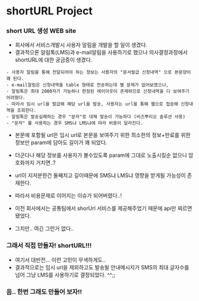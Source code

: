 # shortURL Project
### short URL 생성 WEB site

- 회사에서 서비스개발시 사용자 알림을 개발을 할 일이 생겼다.
- 결과적으론 알림톡(LMS)과 e-mail알림을 사용하기로 했으나 의사결정과정에서 shortURL에 대한 궁금증이 생겼다.


~~~
- 사용자 알림을 통해 전달되어야 하는 정보는 사용자의 "문서발급 신청내역" 으로 본문양이 꽤 된다.
- e-mail알림은 신청내역을 table 형태로 전송하는데 별 문제가 없어보였으나, 
- 알림톡은 최대 2000자가 가능하나 한정된 레이아웃이 존재하므로 신청내역을 다 보여주기 어려웠다.
- 따라서 임시 url을 발급해 해당 url을 발송, 사용자는 url을 통해 웹으로 접송해 신청내역을 조회한다.
- 알림톡은 발송실패하는 경우 "문자"로 대체 발송이 가능하다 (비즈뿌리오 솔루션 사용)
- "문자" 를 사용하는 경우 SMS냐 LMS냐에 따라 비용이 달라진다.
~~~

- 본문에 포함될 url은 임시 url로 본문을 보여주기 위한 최소한의 정보+만료를 위한 정보만 param에 담아도 길이가 꽤 되었다.  
- 더군다나 해당 정보를 사용자가 볼수있도록 param에 그대로 노출시킬순 없으니 암호화까지 거치면..?  
- url이 지저분한건 둘째치고 길이때문에 SMS냐 LMS냐 영향을 받게될 가능성이 존재한다.  
- 따라서 비용문제로 이어지는 이슈가 되어버렸다..!


- 이전 회사에서는 공통팀에서 shorUrl 서비스를 제공해주었기 때문에 api만 찌르면 됐었다.  
- 그치만.. 여긴 그런거 없다..  
### 그래서 직접 만들자! shortURL!!!

- 여기서 대반전... 이런 고민이 무색하게도..  
- 결과적으로는 임시 url을 제외하고도 발송될 안내메시지가 SMS의 최대 글자수를 넘어 그냥 LMS를 사용하기로 결정되었다. ^^;;

### 음.. 한번 그래도 만들어 보자!! 


